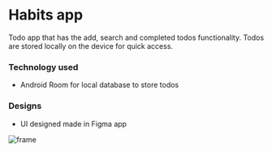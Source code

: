 # Habits app
Todo app that has the add, search and completed todos functionality.
Todos are stored locally on the device for quick access. 


### Technology used
- Android Room for local database to store todos


### Designs
- UI designed made in Figma app

![frame](https://user-images.githubusercontent.com/13452864/114491270-69f12100-9c27-11eb-9017-8e8e6f9e7fc0.png)
